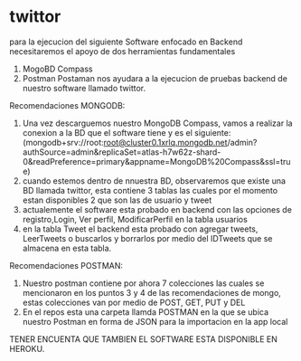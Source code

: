 # twittor
para la ejecucion del siguiente Software enfocado en Backend necesitaremos el apoyo de dos herramientas fundamentales

1. MogoBD Compass
2. Postman
Postaman nos ayudara a la ejecucion de pruebas backend de nuestro software llamado twittor.

Recomendaciones MONGODB:

1. Una vez descarguemos nuestro MongoDB Compass, vamos a realizar la conexion a la BD que el software tiene y es el siguiente: (mongodb+srv://root:root@cluster0.1xrlq.mongodb.net/admin?authSource=admin&replicaSet=atlas-h7w62z-shard-0&readPreference=primary&appname=MongoDB%20Compass&ssl=true)
2. cuando estemos dentro de nnuestra BD, observaremos que existe una BD llamada twittor, esta contiene 3 tablas las cuales por el momento estan disponibles 2 que son las de usuario y tweet
3. actualemente el software esta probado en backend con las opciones de registro,Login, Ver perfil, ModificarPerfil en la tabla usuarios 
4. en la tabla Tweet el backend esta probado con agregar tweets, LeerTweets o buscarlos y borrarlos por medio del IDTweets que se almacena en esta tabla.

Recomendaciones POSTMAN:
1. Nuestro postman contiene por ahora 7 colecciones las cuales se mencionaron en los puntos 3 y 4 de las recomendaciones de mongo, estas colecciones van por medio de POST, GET, PUT y DEL
2. En el repos esta una carpeta llamda POSTMAN en la que se ubica nuestro Postman en forma de JSON para la importacion en la app local

TENER ENCUENTA QUE TAMBIEN EL SOFTWARE ESTA DISPONIBLE EN HEROKU.
